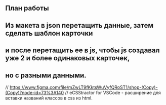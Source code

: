 ## План работы

## Из макета в json перетащить данные, затем сделать шаблон карточки

## и после перетащить ее в js, чтобы js создавал уже 2 и более одинаковых карточек,

## но с разными данными.

// https://www.figma.com/file/mZwLT9fKktsWuVyfQRoST1/shop-(Copy)-(Copy)?node-id=73%3A140
// eCSStractor for VSCode - расширение для вставки названий классов в css из html.
